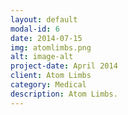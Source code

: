 ```yaml
---
layout: default
modal-id: 6
date: 2014-07-15
img: atomlimbs.png
alt: image-alt
project-date: April 2014
client: Atom Limbs
category: Medical
description: Atom Limbs.
---
```

